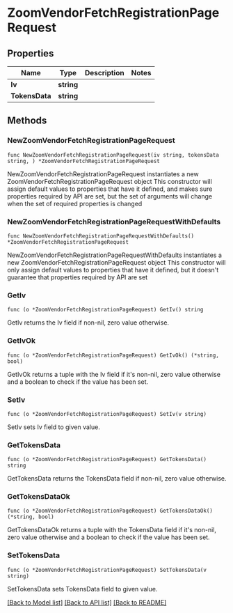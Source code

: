 # ZoomVendorFetchRegistrationPageRequest

## Properties

Name | Type | Description | Notes
------------ | ------------- | ------------- | -------------
**Iv** | **string** |  | 
**TokensData** | **string** |  | 

## Methods

### NewZoomVendorFetchRegistrationPageRequest

`func NewZoomVendorFetchRegistrationPageRequest(iv string, tokensData string, ) *ZoomVendorFetchRegistrationPageRequest`

NewZoomVendorFetchRegistrationPageRequest instantiates a new ZoomVendorFetchRegistrationPageRequest object
This constructor will assign default values to properties that have it defined,
and makes sure properties required by API are set, but the set of arguments
will change when the set of required properties is changed

### NewZoomVendorFetchRegistrationPageRequestWithDefaults

`func NewZoomVendorFetchRegistrationPageRequestWithDefaults() *ZoomVendorFetchRegistrationPageRequest`

NewZoomVendorFetchRegistrationPageRequestWithDefaults instantiates a new ZoomVendorFetchRegistrationPageRequest object
This constructor will only assign default values to properties that have it defined,
but it doesn't guarantee that properties required by API are set

### GetIv

`func (o *ZoomVendorFetchRegistrationPageRequest) GetIv() string`

GetIv returns the Iv field if non-nil, zero value otherwise.

### GetIvOk

`func (o *ZoomVendorFetchRegistrationPageRequest) GetIvOk() (*string, bool)`

GetIvOk returns a tuple with the Iv field if it's non-nil, zero value otherwise
and a boolean to check if the value has been set.

### SetIv

`func (o *ZoomVendorFetchRegistrationPageRequest) SetIv(v string)`

SetIv sets Iv field to given value.


### GetTokensData

`func (o *ZoomVendorFetchRegistrationPageRequest) GetTokensData() string`

GetTokensData returns the TokensData field if non-nil, zero value otherwise.

### GetTokensDataOk

`func (o *ZoomVendorFetchRegistrationPageRequest) GetTokensDataOk() (*string, bool)`

GetTokensDataOk returns a tuple with the TokensData field if it's non-nil, zero value otherwise
and a boolean to check if the value has been set.

### SetTokensData

`func (o *ZoomVendorFetchRegistrationPageRequest) SetTokensData(v string)`

SetTokensData sets TokensData field to given value.



[[Back to Model list]](../README.md#documentation-for-models) [[Back to API list]](../README.md#documentation-for-api-endpoints) [[Back to README]](../README.md)


